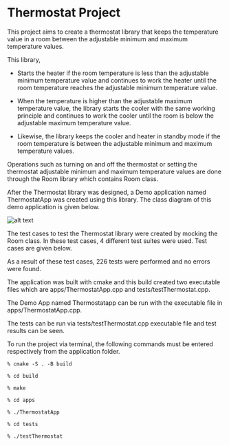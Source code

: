 # Thermostat Project

This project aims to create a thermostat library that keeps the temperature value in a room between the adjustable minimum and maximum temperature values. 

This library, 

- Starts the heater if the room temperature is less than the adjustable minimum temperature value and continues to work the heater until the room temperature reaches the adjustable minimum temperature value. 

- When the temperature is higher than the adjustable maximum temperature value, the library starts the cooler with the same working principle and continues to work the cooler until the room is below the adjustable maximum temperature value. 

- Likewise, the library keeps the cooler and heater in standby mode if the room temperature is between the adjustable minimum and maximum temperature values.

Operations such as turning on and off the thermostat or setting the thermostat adjustable minimum and maximum temperature values are done through the Room library which contains Room class. 

After the Thermostat library was designed, a Demo application named ThermostatApp was created using this library. The class diagram of this demo application is given below.

![alt text](https://github.com/sinanaltinsoy/thermostatproject/blob/main/docs/ThermostatAppClassDiagram.png?raw=true)

The test cases to test the Thermostat library were created by mocking the Room class. In these test cases, 4 different test suites were used. Test cases are given below.

As a result of these test cases, 226 tests were performed and no errors were found.

The application was built with cmake and this build created two executable files which are apps/ThermostatApp.cpp and tests/testThermostat.cpp.

The Demo App named Thermostatapp can be run with the executable file in apps/ThermostatApp.cpp.

The tests can be run via tests/testThermostat.cpp executable file and test results can be seen.

To run the project via terminal, the following commands must be entered respectively from the application folder.

`% cmake -S . -B build`

`% cd build`

`% make`

`% cd apps`

`% ./ThermostatApp`

`% cd tests`

`% ./testThermostat`
